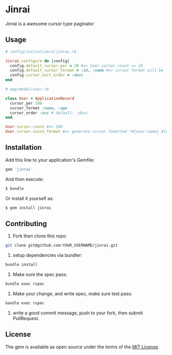 # Jinrai
Jinrai is a awesome cursor type paginator

## Usage
```ruby
# config/initializers/jinrai.rb

Jinrai.configure do |config|
  config.default_cursor_per = 20 #=> User.cursor.count == 20
  config.default_cursor_format = :id, :name #=> cursor format will be "#{user.id}_#{user.name}"
  config.cursor_sort_order = :desc
end
```

```ruby
# app/model/user.rb

class User < ApplicationRecord
  cursor_per 100
  cursor_format :name, :age
  cursor_order :asc # default: :desc
end

User.cursor.count #=> 100
User.cursor.since_format #=> generate cursor fomatted "#{user.name}_#{user.age}"
```

## Installation
Add this line to your application's Gemfile:

```ruby
gem 'jinrai'
```

And then execute:
```bash
$ bundle
```

Or install it yourself as:
```bash
$ gem install jinrai
```

## Contributing
1. Fork then clone this repo:
```bash
git clone git@github.com:YOUR_USERNAME/jinrai.git
```

1. setup dependencies via bundler:
```bash
bundle install
```

1. Make sure the spec pass:
```bash
bundle exec rspec
```

1. Make your change, and write spec, make sure test pass:
```bash
bandle exec rspec
```

1. write a good commit message, push to your fork, then submit PullRequest.


## License
The gem is available as open source under the terms of the [MIT License](https://opensource.org/licenses/MIT).
